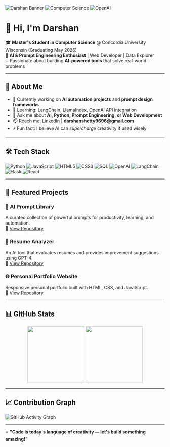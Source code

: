 <!-- Banner -->
![Darshan Banner]([https://img.shields.io/badge/AI%20Prompt%20Engineer-%F0%9F%A4%96-blueviolet?style=for-the-badge](https://evenbound.com/blog/ai-prompt-engineering))
![Computer Science](https://img.shields.io/badge/Master's%20in%20CS-%F0%9F%93%96-royalblue?style=for-the-badge)
![OpenAI](https://img.shields.io/badge/OpenAI-Developer-black?style=for-the-badge)

# 👋 Hi, I'm Darshan

🎓 **Master's Student in Computer Science** @ Concordia University Wisconsin (Graduating May 2026)  
🤖 **AI & Prompt Engineering Enthusiast** | Web Developer | Data Explorer  
💡 Passionate about building **AI-powered tools** that solve real-world problems

---

## 🚀 About Me
- 🔭 Currently working on **AI automation projects** and **prompt design frameworks**  
- 🌱 Learning: LangChain, LlamaIndex, OpenAI API integration  
- 💬 Ask me about **AI, Python, Prompt Engineering, or Web Development**  
- 📫 Reach me: [LinkedIn](https://www.linkedin.com/in/darshan-shetty-738197360/) | **darshanshetty9696@gmail.com**  
- ⚡ Fun fact: I believe AI can *supercharge* creativity if used wisely

---

## 🛠 Tech Stack
![Python](https://img.shields.io/badge/Python-3776AB?style=for-the-badge&logo=python&logoColor=white)
![JavaScript](https://img.shields.io/badge/JavaScript-F7E017?style=for-the-badge&logo=javascript&logoColor=black)
![HTML5](https://img.shields.io/badge/HTML5-E34F26?style=for-the-badge&logo=html5&logoColor=white)
![CSS3](https://img.shields.io/badge/CSS3-1572B6?style=for-the-badge&logo=css3&logoColor=white)
![SQL](https://img.shields.io/badge/SQL-4479A1?style=for-the-badge&logo=database&logoColor=white)
![OpenAI](https://img.shields.io/badge/OpenAI_API-412991?style=for-the-badge&logo=openai&logoColor=white)
![LangChain](https://img.shields.io/badge/LangChain-0A192F?style=for-the-badge&logo=chainlink&logoColor=white)
![Flask](https://img.shields.io/badge/Flask-000000?style=for-the-badge&logo=flask&logoColor=white)
![React](https://img.shields.io/badge/React-20232A?style=for-the-badge&logo=react&logoColor=61DAFB)

---

## 📌 Featured Projects
### 🧠 AI Prompt Library
A curated collection of powerful prompts for productivity, learning, and automation.  
🔗 [View Repository](#)

### 💼 Resume Analyzer
An AI tool that evaluates resumes and provides improvement suggestions using GPT-4.  
🔗 [View Repository](#)

### 🌐 Personal Portfolio Website
Responsive personal portfolio built with HTML, CSS, and JavaScript.  
🔗 [View Repository](#)

---

## 📊 GitHub Stats
<p align="center">
  <img src="https://github-readme-stats.vercel.app/api?username=BOKACODES&show_icons=true&theme=tokyonight" height="180"/>
  <img src="https://github-readme-stats.vercel.app/api/top-langs/?username=BOKACODES&layout=compact&theme=tokyonight" height="180"/>
</p>

---

## 📈 Contribution Graph
![GitHub Activity Graph](https://github-readme-activity-graph.vercel.app/graph?username=BOKACODES&theme=tokyo-night)

---

⭐ **"Code is today's language of creativity — let's build something amazing!"**
